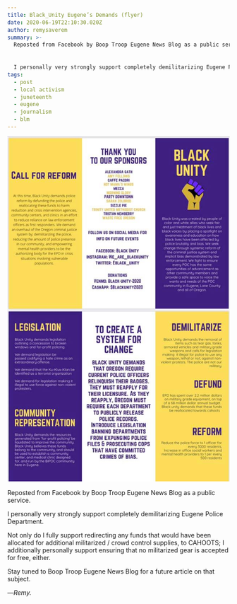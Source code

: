 ```yaml
---
title: Black_Unity Eugene’s Demands (flyer)
date: 2020-06-19T22:10:30.020Z
author: remysaverem
summary: >-
  Reposted from Facebook by Boop Troop Eugene News Blog as a public service.


  I personally very strongly support completely demilitarizing Eugene Police Department...
tags:
  - post
  - local activism
  - juneteenth
  - eugene
  - journalism
  - blm
---
```

![black unity demands](/static/img/black-unity-demands-1-.jpg)

Reposted from Facebook by Boop Troop Eugene News Blog as a public service.

I personally very strongly support completely demilitarizing Eugene Police Department.

Not only do I fully support redirecting any funds that would have been allocated for additional militarized / crowd control supplies, to CAHOOTS; I additionally personally support ensuring that no militarized gear is accepted for free, either.

Stay tuned to Boop Troop Eugene News Blog for a future article on that subject.

—*Remy.*

<!--EndFragment-->